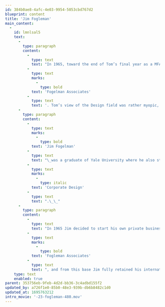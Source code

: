 ```yaml
---
id: 384b0ae8-4afc-4e03-9954-5053cbd767d2
blueprint: content
title: 'Jim Fogleman'
main_content:
  -
    id: lmnlsal5
    text:
      -
        type: paragraph
        content:
          -
            type: text
            text: "In 1965, toward the end of Tom’s final year as a MFA student in Yale University, the MFA department head Alvin Eisenman urged him to apply for an open position in the New Jersey design studio called\_"
          -
            type: text
            marks:
              -
                type: bold
            text: 'Fogelman Associates'
          -
            type: text
            text: '. Tom’s view of the Design field was rather myopic, having gained no knowledge of this newly unfolding design practice that wanted to separate itself from the so-called “commercial art” field as a practice dominated by advertising and marketing. Therefore, he had no knowledge of James/Jim Fogleman and his special role that helped generate a change from the commercially dominated field into a field of practice that had depth and value called design.'
      -
        type: paragraph
        content:
          -
            type: text
            marks:
              -
                type: bold
            text: 'Jim Fogelman'
          -
            type: text
            text: "\_was a graduate of Yale University where he also studied business. Jim was hired fresh out of school by two other former Yale students, Ivan Chermayeff and Tom Geismar, who had established a well-known advertising agency in Chicago. After Chermayeff and Geismar opened up in New York, Jim moved there as well but soon after that he became the director of communication at the New Jersey branch of the Swiss pharmaceutical company CIBA. This CIBA experience became a thorough grounding for Jim in understanding the business of corporate identity beyond the superficial tendencies of marketing. Jim came to see this practice as a way to present the corporation itself on a national and international level with deserved respect and distinction fully supported by and articulated in principles of\_"
          -
            type: text
            marks:
              -
                type: italic
            text: 'Corporate Design'
          -
            type: text
            text: ".\_\_"
      -
        type: paragraph
        content:
          -
            type: text
            text: "In 1965 Jim decided to start his own private business by forming a small studio in Morristown , NJ,\_\_where he had been living. His office was called\_"
          -
            type: text
            marks:
              -
                type: bold
            text: 'Fogleman Associates'
          -
            type: text
            text: ", and from this base Jim fully retained his international connections to serve various corporations including CIBA. In this New Jersey office Tom received a rich introduction to the practice of Design with a capital “D” wherein James Fogleman played an instrumental role.\_"
    type: text
    enabled: true
parent: 353756eb-9feb-4d2d-bb36-3c4adbd155f2
updated_by: a726f1e0-85b0-48e3-939b-db6b8482c1d0
updated_at: 1695763212
intro_movie: '-23-fogleman-480.mov'
---
```

